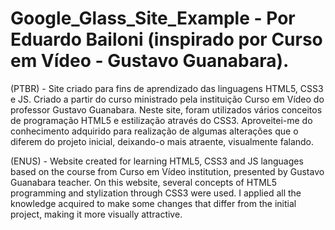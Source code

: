 # Google_Glass_Site_Example - Por Eduardo Bailoni (inspirado por Curso em Vídeo - Gustavo Guanabara).

(PTBR) - Site criado para fins de aprendizado das linguagens HTML5, CSS3 e JS. Criado a partir do curso ministrado pela instituição Curso em Vídeo do professor Gustavo Guanabara. Neste site, foram utilizados vários conceitos de programação HTML5 e estilização através do CSS3. Aproveitei-me do conhecimento adquirido para realização de algumas alterações que o diferem do projeto inicial, deixando-o mais atraente, visualmente falando.

(ENUS) - Website created for learning HTML5, CSS3 and JS languages based on the course from Curso em Vídeo institution, presented by Gustavo Guanabara teacher. On this website, several concepts of HTML5 programming and stylization through CSS3 were used. I applied all the knowledge acquired to make some changes that differ from the initial project, making it more visually attractive. 

